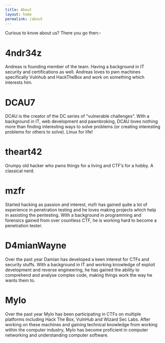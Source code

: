 ```yaml
---
title: About
layout: home
permalink: /about
---
```


Curious to know about us? There you go then:-

# 4ndr34z

Andreas is founding member of the team. Having a background in IT security and certifications as well. Andreas loves to pwn machines specifically Vulnhub and HackTheBox and work on something which interests him.

# DCAU7

DCAU is the creator of the DC series of “vulnerable challenges”. With a background in IT, web development and pawnbroking, DCAU loves nothing more than finding interesting ways to solve problems (or creating interesting problems for others to solve). Linux for life!

# theart42

Grumpy old hacker who pwns things for a living and CTF’s for a hobby. A classical nerd.

# mzfr

Started hacking as passion and interest, mzfr has gained quite a lot of experience in penetration testing and he loves making projects which help in assisting the pentesting. With a background in programming and forensics gained from over countless CTF, he is working hard to become a penetration tester.

# D4mianWayne 

Over the past year Damian has developed a keen interest for CTFs and security stuffs. With a background in IT and working knowledge of exploit development and reverse engineering, he has gained the ability to comprehend and analyse complex code, making things work the way he wants them to. 

# Mylo

Over the past year Mylo has been participating in CTFs on multiple platforms including Hack The Box, VulnHub and Wizard Sec Labs. After working on these machines and gaining technical knowledge from working within the computer industry, Mylo has become proficient in computer networking and understanding computer software.
